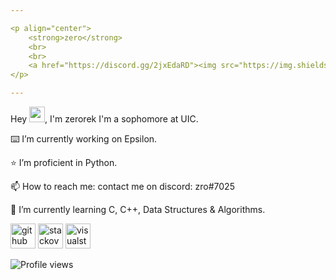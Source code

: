 ```yaml
---

<p align="center">
	<strong>zero</strong>
	<br>
	<br>
	<a href="https://discord.gg/2jxEdaRD"><img src="https://img.shields.io/badge/Discord-5865F2.svg?logo=Discord&logoColor=white"></a>
</p>

---
```


Hey <a href="https://github.com/Auxtal"><img src="https://media.giphy.com/media/hvRJCLFzcasrR4ia7z/giphy.gif" width="25px"></a>,  I'm zerorek
I'm a sophomore at UIC.

⌨️ I’m currently working on Epsilon.

⭐ I’m proficient in Python.

📫 How to reach me: contact me on discord: zro#7025

🌱 I’m currently learning C, C++, Data Structures & Algorithms.


[<img src='https://cdn.jsdelivr.net/npm/simple-icons@3.0.1/icons/github.svg' alt='github' height='40'>](https://github.com/zerorek)  [<img src='https://cdn.jsdelivr.net/npm/simple-icons@3.0.1/icons/stackoverflow.svg' alt='stackoverflow' height='40'>](https://stackoverflow.com/users/17368666)  [<img src='https://cdn.jsdelivr.net/npm/simple-icons@3.0.1/icons/visualstudiocode.svg' alt='visualstudiocode' height='40'>](https://code.visualstudio.com/)  

![Profile views](https://gpvc.arturio.dev/zerorek)  

